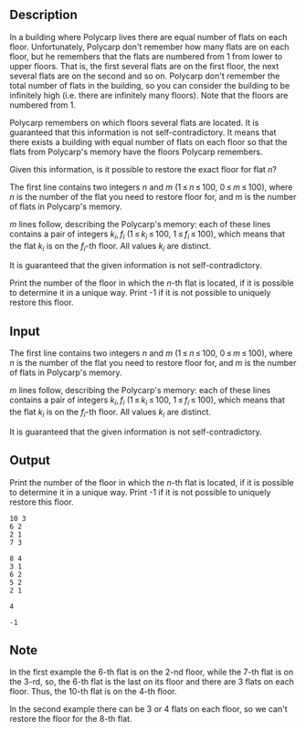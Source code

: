## Description

<div><p>In a building where Polycarp lives there are <span class="tex-font-style-it">equal</span> number of flats on each floor. Unfortunately, Polycarp don't remember how many flats are on each floor, but he remembers that the flats are numbered from <span class="tex-span">1</span> from lower to upper floors. That is, the first several flats are on the first floor, the next several flats are on the second and so on. Polycarp don't remember the total number of flats in the building, so you can consider the building to be infinitely high (i.e. there are infinitely many floors). Note that the floors are numbered from <span class="tex-span">1</span>.</p><p>Polycarp remembers on which floors several flats are located. It is guaranteed that this information is not self-contradictory. It means that there exists a building with equal number of flats on each floor so that the flats from Polycarp's memory have the floors Polycarp remembers.</p><p>Given this information, is it possible to restore the exact floor for flat <span class="tex-span"><i>n</i></span>? </p></div><div class="input-specification"><p>The first line contains two integers <span class="tex-span"><i>n</i></span> and <span class="tex-span"><i>m</i></span> (<span class="tex-span">1 ≤ <i>n</i> ≤ 100</span>, <span class="tex-span">0 ≤ <i>m</i> ≤ 100</span>), where <span class="tex-span"><i>n</i></span> is the number of the flat you need to restore floor for, and <span class="tex-span"><i>m</i></span> is the number of flats in Polycarp's memory.</p><p><span class="tex-span"><i>m</i></span> lines follow, describing the Polycarp's memory: each of these lines contains a pair of integers <span class="tex-span"><i>k</i><sub class="lower-index"><i>i</i></sub>, <i>f</i><sub class="lower-index"><i>i</i></sub></span> (<span class="tex-span">1 ≤ <i>k</i><sub class="lower-index"><i>i</i></sub> ≤ 100</span>, <span class="tex-span">1 ≤ <i>f</i><sub class="lower-index"><i>i</i></sub> ≤ 100</span>), which means that the flat <span class="tex-span"><i>k</i><sub class="lower-index"><i>i</i></sub></span> is on the <span class="tex-span"><i>f</i><sub class="lower-index"><i>i</i></sub></span>-th floor. All values <span class="tex-span"><i>k</i><sub class="lower-index"><i>i</i></sub></span> are distinct.</p><p>It is guaranteed that the given information is not self-contradictory.</p></div><div class="output-specification"><p>Print the number of the floor in which the <span class="tex-span"><i>n</i></span>-th flat is located, if it is possible to determine it in a unique way. Print <span class="tex-font-style-tt">-1</span> if it is not possible to uniquely restore this floor.</p></div>

## Input

<p>The first line contains two integers <span class="tex-span"><i>n</i></span> and <span class="tex-span"><i>m</i></span> (<span class="tex-span">1 ≤ <i>n</i> ≤ 100</span>, <span class="tex-span">0 ≤ <i>m</i> ≤ 100</span>), where <span class="tex-span"><i>n</i></span> is the number of the flat you need to restore floor for, and <span class="tex-span"><i>m</i></span> is the number of flats in Polycarp's memory.</p><p><span class="tex-span"><i>m</i></span> lines follow, describing the Polycarp's memory: each of these lines contains a pair of integers <span class="tex-span"><i>k</i><sub class="lower-index"><i>i</i></sub>, <i>f</i><sub class="lower-index"><i>i</i></sub></span> (<span class="tex-span">1 ≤ <i>k</i><sub class="lower-index"><i>i</i></sub> ≤ 100</span>, <span class="tex-span">1 ≤ <i>f</i><sub class="lower-index"><i>i</i></sub> ≤ 100</span>), which means that the flat <span class="tex-span"><i>k</i><sub class="lower-index"><i>i</i></sub></span> is on the <span class="tex-span"><i>f</i><sub class="lower-index"><i>i</i></sub></span>-th floor. All values <span class="tex-span"><i>k</i><sub class="lower-index"><i>i</i></sub></span> are distinct.</p><p>It is guaranteed that the given information is not self-contradictory.</p>

## Output

<p>Print the number of the floor in which the <span class="tex-span"><i>n</i></span>-th flat is located, if it is possible to determine it in a unique way. Print <span class="tex-font-style-tt">-1</span> if it is not possible to uniquely restore this floor.</p>





```input1
10 3
6 2
2 1
7 3

```




```input2
8 4
3 1
6 2
5 2
2 1

```




```output1
4

```




```output2
-1

```



## Note

<p>In the first example the 6-th flat is on the 2-nd floor, while the 7-th flat is on the 3-rd, so, the 6-th flat is the last on its floor and there are 3 flats on each floor. Thus, the 10-th flat is on the 4-th floor.</p><p>In the second example there can be 3 or 4 flats on each floor, so we can't restore the floor for the 8-th flat.</p>
